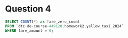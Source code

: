 # Question 4

```sql
SELECT COUNT(*) as fare_zero_count 
FROM `dtc-de-course-449120.homework2.yellow_taxi_2024` 
WHERE fare_amount = 0;
```